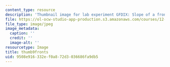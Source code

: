 ```yaml
---
content_type: resource
description: 'Thumbnail image for lab experiment GFDIX: Slope of a frontal surface.'
file: https://ol-ocw-studio-app-production.s3.amazonaws.com/courses/12-003-atmosphere-ocean-and-climate-dynamics-fall-2008/9508e916332ef0a872d3036686fa9db5_thumb9fronts.jpg
file_type: image/jpeg
image_metadata:
  caption: ''
  credit: ''
  image-alt: ''
resourcetype: Image
title: thumb9fronts
uid: 9508e916-332e-f0a8-72d3-036686fa9db5
---
```

